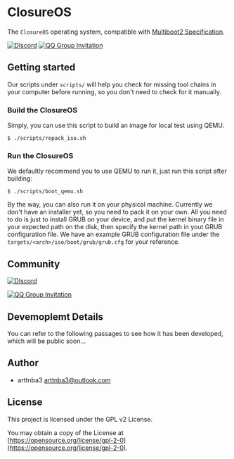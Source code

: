 # ClosureOS

The `ClosureOS` operating system, compatible with [Multiboot2 Specification](https://www.gnu.org/software/grub/manual/multiboot2/multiboot.html).

[![DIscord](https://img.shields.io/discord/1285336523692183592?style=for-the-badge&color=%237289DA&label=Discord&logo=discord&logoColor=white)](https://discord.gg/kdstJHFsKV) [![QQ Group Invitation](https://img.shields.io/badge/QQ_GROUP-533452711-1DA1F2?style=for-the-badge&logo=linux&logoColor=white)](https://qm.qq.com/q/nnEDYChIUE)

## Getting started

Our scripts under `scripts/` will help you check for missing tool chains in your computer before running, so you don't need to check for it manually.

### Build the ClosureOS

Simply, you can use this script to build an image for local test using QEMU.

```shell
$ ./scripts/repack_iso.sh
```

### Run the ClosureOS

We defaultly recommend you to use QEMU to run it, just run this script after building:

```shell
$ ./scripts/boot_qemu.sh
```

By the way, you can also run it on your physical machine. Currently we don't have an installer yet, so you need to pack it on your own. All you need to do is just to install GRUB on your device, and put the kernel binary file in your expected path on the disk, then specify the kernel path in yout GRUB configuration file. We have an example GRUB configuration file under the `targets/<arch>/iso/boot/grub/grub.cfg` for your reference.

## Community

[![DIscord](https://img.shields.io/discord/1285336523692183592?style=for-the-badge&color=%237289DA&label=Discord&logo=discord&logoColor=white)](https://discord.gg/kdstJHFsKV)

[![QQ Group Invitation](https://img.shields.io/badge/QQ_GROUP-533452711-1DA1F2?style=for-the-badge&logo=linux&logoColor=white)](https://qm.qq.com/q/nnEDYChIUE)

## Devemoplemt Details

You can refer to the following passages to see how it has been developed, which will be public soon...

## Author

- arttnba3 <arttnba3@outlook.com>

## License

This project is licensed under the GPL v2 License.

You may obtain a copy of the License at [https://opensource.org/license/gpl-2-0](https://opensource.org/license/gpl-2-0).
